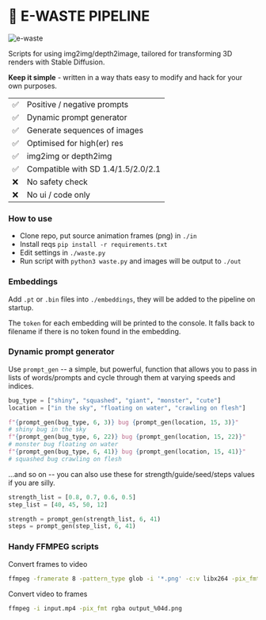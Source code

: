 # 🚮 E-WASTE PIPELINE

![e-waste](./example.gif)

Scripts for using img2img/depth2image, tailored for transforming 3D renders with
Stable Diffusion.

**Keep it simple** - written in a way thats easy to modify and hack for your own
purposes.

<table>
    <tr>
        <td>✅</td>
        <td>Positive / negative prompts</td>
    </tr>
    <tr>
        <td>✅</td>
        <td>Dynamic prompt generator</td>
    </tr>
    <tr>
        <td>✅</td>
        <td>Generate sequences of images</td>
    </tr>
    <tr>
        <td>✅</td>
        <td>Optimised for high(er) res </td>
    </tr>
    <tr>
        <td>✅</td>
        <td>img2img or depth2img</td>
    </tr>
     <tr>
        <td>✅</td>
        <td>Compatible with SD 1.4/1.5/2.0/2.1</td>
    </tr>
    <tr>
        <td>❌</td>
        <td>No safety check</td>
    </tr>
    <tr>
        <td>❌</td>
        <td>No ui / code only</td>
    </tr>
</table>

### How to use

- Clone repo, put source animation frames (png) in `./in`
- Install reqs `pip install -r requirements.txt`
- Edit settings in `./waste.py`
- Run script with `python3 waste.py` and images will be output to `./out`

### Embeddings

Add `.pt` or `.bin` files into `./embeddings`, they will be added to the
pipeline on startup.

The `token` for each embedding will be printed to the console. It falls back to
filename if there is no token found in the embedding.

### Dynamic prompt generator

Use `prompt_gen` -- a simple, but powerful, function that allows you to pass in
lists of words/prompts and cycle through them at varying speeds and indices.

```python
bug_type = ["shiny", "squashed", "giant", "monster", "cute"]
location = ["in the sky", "floating on water", "crawling on flesh"]

f"{prompt_gen(bug_type, 6, 3)} bug {prompt_gen(location, 15, 3)}"
# shiny bug in the sky
f"{prompt_gen(bug_type, 6, 22)} bug {prompt_gen(location, 15, 22)}"
# monster bug floating on water
f"{prompt_gen(bug_type, 6, 41)} bug {prompt_gen(location, 15, 41)}"
# squashed bug crawling on flesh
```

...and so on -- you can also use these for strength/guide/seed/steps values if
you are silly.

```python
strength_list = [0.8, 0.7, 0.6, 0.5]
step_list = [40, 45, 50, 12]

strength = prompt_gen(strength_list, 6, 41)
steps = prompt_gen(step_list, 6, 41)
```

### Handy FFMPEG scripts

Convert frames to video

```bash
ffmpeg -framerate 8 -pattern_type glob -i '*.png' -c:v libx264 -pix_fmt yuv420p out.mp4
```

Convert video to frames

```bash
ffmpeg -i input.mp4 -pix_fmt rgba output_%04d.png
```
